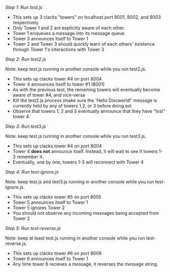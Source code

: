 *Step 1: Run test.js*

* This sets up 3 clacks "towers" on localhost port 8001, 8002, and 8003 respectively.
* Only Tower 1 and 2 are explicitly aware of each other.
* Tower 1 enqueues a message into its message queue
* Tower 3 announces itself to Tower 1
* Tower 2 and Tower 3 should quickly learn of each others' existence through Tower 1's interactions with Tower 3

*Step 2: Run test2.js*

Note: keep test.js running in another console while you run test2.js.

* This sets up clacks tower #4 on port 8004
* Tower 4 announces itself to tower #1 (8001)
* As with the previous test, the remaining towers will eventually become aware of tower #4, and vice-versa
* Kill the test2.js process (make sure the 'Hello Discworld!' message is currently held by any of towers 1,2, or 3 before doing so)
* Observe that towers 1, 2 and 3 eventually announce that they have "lost" tower 4.

*Step 3: Run test3.js*

Note: keep test.js running in another console while you run test3.js.

* This sets up clacks tower #4 on port 8004
* Tower 4 **does not** announce itself. Instead, it will wait to see if towers 1-3 remember it.
* Eventually, one by one, towers 1-3 will reconnect with Tower 4

*Step 4: Run test-ignore.js*

Note: keep test.js and test3.js running in another console while you run test-ignore.js.

* This sets up clacks tower #5 on port 8005
* Tower 5 announces itself to Tower 1
* Tower 5 ignores Tower 2
* You should not observe any incoming messages being accepted from Tower 2

*Step 5: Run test-reverse.js*

Note: keep at least test.js running in another console while you run test-reverse.js.

* This sets up clacks tower #6 on port 8006
* Tower 6 announces itself to Tower 1
* Any time tower 6 recieves a message, it reverses the message string.
